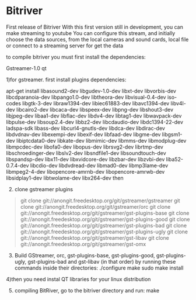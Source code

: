 # Bitriver

First release of Bitriver
With this first version still in development, you can make streaming to youtube
You can configure this stream, and initially choose the data sources, from the local cameras and sound cards, local file or connect to a streaming server for  get the data

to compile bitriver you must first install the dependencies:

Gstreamer-1.0 
qt 

1)for gstreamer. first install plugins dependencies:

apt-get install libasound2-dev libgudev-1.0-dev libxt-dev libvorbis-dev libcdparanoia-dev libpango1.0-dev libtheora-dev libvisual-0.4-dev iso-codes libgtk-3-dev libraw1394-dev libiec61883-dev libavc1394-dev libv4l-dev libcairo2-dev libcaca-dev libspeex-dev libpng-dev libshout3-dev libjpeg-dev libaa1-dev libflac-dev libdv4-dev libtag1-dev libwavpack-dev libpulse-dev libsoup2.4-dev libbz2-dev libcdaudio-dev libdc1394-22-dev ladspa-sdk libass-dev libcurl4-gnutls-dev libdca-dev libdirac-dev libdvdnav-dev libexempi-dev libexif-dev libfaad-dev libgme-dev libgsm1-dev libiptcdata0-dev libkate-dev libmimic-dev libmms-dev libmodplug-dev libmpcdec-dev libofa0-dev libopus-dev librsvg2-dev librtmp-dev libschroedinger-dev libslv2-dev libsndfile1-dev libsoundtouch-dev libspandsp-dev libx11-dev libxvidcore-dev libzbar-dev libzvbi-dev liba52-0.7.4-dev libcdio-dev libdvdread-dev libmad0-dev libmp3lame-dev libmpeg2-4-dev libopencore-amrnb-dev libopencore-amrwb-dev libsidplay1-dev libtwolame-dev libx264-dev
then

2) clone gstreamer plugins
> git clone git://anongit.freedesktop.org/git/gstreamer/gstreamer
> git clone git://anongit.freedesktop.org/git/gstreamer/orc
> git clone git://anongit.freedesktop.org/git/gstreamer/gst-plugins-base
> git clone git://anongit.freedesktop.org/git/gstreamer/gst-plugins-good
> git clone git://anongit.freedesktop.org/git/gstreamer/gst-plugins-bad
> git clone git://anongit.freedesktop.org/git/gstreamer/gst-plugins-ugly
> git clone git://anongit.freedesktop.org/git/gstreamer/gst-libav
> git clone git://anongit.freedesktop.org/git/gstreamer/gst-omx

3) Build GStreamer, orc, gst-plugins-base, gst-plugins-good,
gst-plugins-ugly, gst-plugins-bad and gst-libav (in that order) by running these commands
inside their directories:
    ./configure
    make
    sudo make install

4)then you need instal QT libraries for your linux distribution

5) compiling BitRiver, go to the bitriver directory and run:
      make
